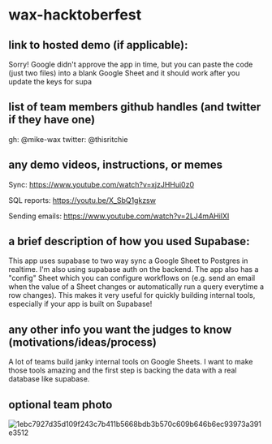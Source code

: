 # wax-hacktoberfest

## link to hosted demo (if applicable): 

Sorry! Google didn't approve the app in time, but you can paste the code (just two files) into a blank Google Sheet and it should work after you update the keys for supa

## list of team members github handles (and twitter if they have one)


gh: @mike-wax
twitter: @thisritchie

## any demo videos, instructions, or memes


Sync: https://www.youtube.com/watch?v=xjzJHHui0z0

SQL reports: https://youtu.be/X_SbQ1gkzsw

Sending emails: https://www.youtube.com/watch?v=2LJ4mAHilXI


## a brief description of how you used Supabase:
This app uses supabase to two way sync a Google Sheet to Postgres in realtime. I'm also using supabase auth on the backend. The app also has a "config" Sheet which you can configure workflows on (e.g. send an email when the value of a Sheet changes or automatically run a query everytime a row changes). This makes it very useful for quickly building internal tools, especially if your app is built on Supabase!

## any other info you want the judges to know (motivations/ideas/process)


A lot of teams build janky internal tools on Google Sheets. I want to make those tools amazing and the first step is backing the data with a real database like supabase.

## optional team photo


![1ebc7927d35d109f243c7b411b5668bdb3b570c609b646b6ec93973a391e3512](https://user-images.githubusercontent.com/89532631/136722086-07d785e9-77dc-446f-93c0-be56cf10ae5d.jpeg)
